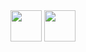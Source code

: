 <div id="header" align="center">
  <img src="https://media.giphy.com/media/TLPTbOAwRD9zoi1QOI/giphy.gif" width="50"/>
  <img src="https://media.giphy.com/media/TLPTbOAwRD9zoi1QOI/giphy.gif" width="50"/>
</div>

